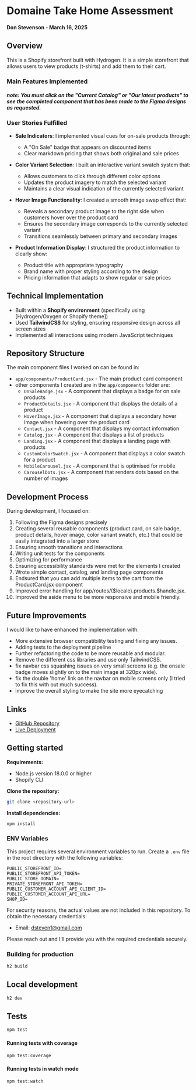 # Domaine Take Home Assessment

#### Don Stevenson - March 16, 2025

## Overview

This is a Shopify storefront built with Hydrogen. It is a simple storefront that allows users to view products (t-shirts) and add them to their cart.

### Main Features Implemented

##### note: You must click on the "Current Catalog" or "Our latest products" to see the completed component that has been made to the Figma designs as requested.

### User Stories Fulfilled

- **Sale Indicators**: I implemented visual cues for on-sale products through:

  - A "On Sale" badge that appears on discounted items
  - Clear markdown pricing that shows both original and sale prices

- **Color Variant Selection**: I built an interactive variant swatch system that:

  - Allows customers to click through different color options
  - Updates the product imagery to match the selected variant
  - Maintains a clear visual indication of the currently selected variant

- **Hover Image Functionality**: I created a smooth image swap effect that:

  - Reveals a secondary product image to the right side when customers hover over the product card
  - Ensures the secondary image corresponds to the currently selected variant
  - Transitions seamlessly between primary and secondary images

- **Product Information Display**: I structured the product information to clearly show:
  - Product title with appropriate typography
  - Brand name with proper styling according to the design
  - Pricing information that adapts to show regular or sale prices

## Technical Implementation

- Built within a **Shopify environment** (specifically using [Hydrogen/Oxygen or Shopify theme])
- Used **TailwindCSS** for styling, ensuring responsive design across all screen sizes
- Implemented all interactions using modern JavaScript techniques

## Repository Structure

The main component files I worked on can be found in:

- `app/components/ProductCard.jsx` - The main product card component
- other components I created are in the `app/components` folder are:
  - `OnSaleBadge.jsx` - A component that displays a badge for on sale products
  - `ProductDetails.jsx` - A component that displays the details of a product
  - `HoverImage.jsx` - A component that displays a secondary hover image when hovering over the product card
  - `Contact.jsx` - A component that displays my contact information
  - `Catalog.jsx` - A component that displays a list of products
  - `Landing.jsx` - A component that displays a landing page with products
  - `CustomColorSwatch.jsx` - A component that displays a color swatch for a product
  - `MobileCarousel.jsx` - A component that is optimised for mobile
  - `CarouselDots.jsx` - A component that renders dots based on the number of images

## Development Process

During development, I focused on:

1. Following the Figma designs precisely
2. Creating several reusable components (product card, on sale badge, product details, hover image, color variant swatch, etc.) that could be easily integrated into a larger store
3. Ensuring smooth transitions and interactions
4. Writing unit tests for the components
5. Optimizing for performance
6. Ensuring accessibility standards were met for the elements I created
7. Wrote simple contact, catalog, and landing page components
8. Endsured that you can add multiple items to the cart from the ProductCard.jsx component
9. Improved error handling for app/routes/(\$locale).products.$handle.jsx.
10. Improved the aside menu to be more responsive and mobile friendly.

## Future Improvements

I would like to have enhanced the implementation with:

- More extensive browser compatibility testing and fixing any issues.
- Adding tests to the deployment pipeline
- Further refactoring the code to be more reusable and modular.
- Remove the different css libraries and use only TailwindCSS.
- fix navbar css squashing issues on very small screens (e.g. the onsale badge moves slightly on to the main image at 320px wide).
- fix the double 'home' link on the navbar on mobile screens only (I tried to fix this with out much success).
- improve the overall styling to make the site more eyecatching

## Links

- [GitHub Repository](https://github.com/Don-Stevenson/domaine-take-home)
- [Live Deployment](https://domaine-take-home-4dd08a30936658578835.o2.myshopify.dev)

## Getting started

**Requirements:**

- Node.js version 18.0.0 or higher
- Shopify CLI

**Clone the repository:**

```bash
git clone <repository-url>
```

**Install dependencies:**

```bash
npm install
```

### ENV Variables

This project requires several environment variables to run. Create a `.env` file in the root directory with the following variables:

```env
PUBLIC_STOREFRONT_ID=
PUBLIC_STOREFRONT_API_TOKEN=
PUBLIC_STORE_DOMAIN=
PRIVATE_STOREFRONT_API_TOKEN=
PUBLIC_CUSTOMER_ACCOUNT_API_CLIENT_ID=
PUBLIC_CUSTOMER_ACCOUNT_API_URL=
SHOP_ID=
```

For security reasons, the actual values are not included in this repository. To obtain the necessary credentials:

- Email: dsteven1@gmail.com

Please reach out and I'll provide you with the required credentials securely.

### Building for production

```bash
h2 build
```

## Local development

```bash
h2 dev
```

## Tests

```bash
npm test
```

#### Running tests with coverage

```bash
npm test:coverage
```

#### Running tests in watch mode

```bash
npm test:watch
```
